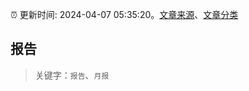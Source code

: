 :alarm_clock: 更新时间: 2024-04-07 05:35:20。[文章来源](/README.md)、[文章分类](/TAGS.md)

## 报告


> 关键字：`报告`、`月报`



